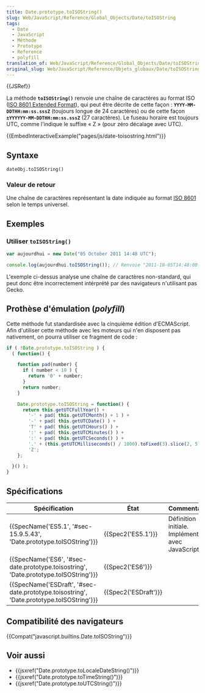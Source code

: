 ```yaml
---
title: Date.prototype.toISOString()
slug: Web/JavaScript/Reference/Global_Objects/Date/toISOString
tags:
  - Date
  - JavaScript
  - Méthode
  - Prototype
  - Reference
  - polyfill
translation_of: Web/JavaScript/Reference/Global_Objects/Date/toISOString
original_slug: Web/JavaScript/Reference/Objets_globaux/Date/toISOString
---
```

{{JSRef}}

La méthode **`toISOString()`** renvoie une chaîne de caractères au format ISO ([ISO 8601 Extended Format](http://en.wikipedia.org/wiki/ISO_8601)), qui peut être décrite de cette façon : **`YYYY-MM-DDTHH:mm:ss.sssZ`** (toujours longue de 24 caractères) ou de cette façon **`±YYYYYY-MM-DDTHH:mm:ss.sssZ`** (27 caractères). Le fuseau horaire est toujours UTC, comme l'indique le suffixe « Z » (pour zéro décalage avec UTC).

{{EmbedInteractiveExample("pages/js/date-toisostring.html")}}

## Syntaxe

    dateObj.toISOString()

### Valeur de retour

Une chaîne de caractères représentant la date indiquée au format [ISO 8601](https://fr.wikipedia.org/wiki/ISO_8601) selon le temps universel.

## Exemples

### Utiliser `toISOString()`

```js
var aujourdhui = new Date("05 October 2011 14:48 UTC");

console.log(aujourdhui.toISOString()); // Renvoie "2011-10-05T14:48:00.000Z"
```

L'exemple ci-dessus analyse une chaîne de caractères non-standard, qui peut donc être incorrectement intérprété par des navigateurs n'utilisant pas Gecko.

## Prothèse d'émulation (_polyfill_)

Cette méthode fut standardisée avec la cinquième édition d'ECMAScript. Afin d'utiliser cette méthode avec les moteurs qui n'en disposent pas nativement, on pourra utiliser ce fragment de code :

```js
if ( !Date.prototype.toISOString ) {
  ( function() {

    function pad(number) {
      if ( number < 10 ) {
        return '0' + number;
      }
      return number;
    }

    Date.prototype.toISOString = function() {
      return this.getUTCFullYear() +
        '-' + pad( this.getUTCMonth() + 1 ) +
        '-' + pad( this.getUTCDate() ) +
        'T' + pad( this.getUTCHours() ) +
        ':' + pad( this.getUTCMinutes() ) +
        ':' + pad( this.getUTCSeconds() ) +
        '.' + (this.getUTCMilliseconds() / 1000).toFixed(3).slice(2, 5) +
        'Z';
    };

  }() );
}
```

## Spécifications

| Spécification                                                                                                        | État                         | Commentaires                                          |
| -------------------------------------------------------------------------------------------------------------------- | ---------------------------- | ----------------------------------------------------- |
| {{SpecName('ES5.1', '#sec-15.9.5.43', 'Date.prototype.toISOString')}}                         | {{Spec2('ES5.1')}}     | Définition initiale. Implémentée avec JavaScript 1.8. |
| {{SpecName('ES6', '#sec-date.prototype.toisostring', 'Date.prototype.toISOString')}}     | {{Spec2('ES6')}}         |                                                       |
| {{SpecName('ESDraft', '#sec-date.prototype.toisostring', 'Date.prototype.toISOString')}} | {{Spec2('ESDraft')}} |                                                       |

## Compatibilité des navigateurs

{{Compat("javascript.builtins.Date.toISOString")}}

## Voir aussi

- {{jsxref("Date.prototype.toLocaleDateString()")}}
- {{jsxref("Date.prototype.toTimeString()")}}
- {{jsxref("Date.prototype.toUTCString()")}}
